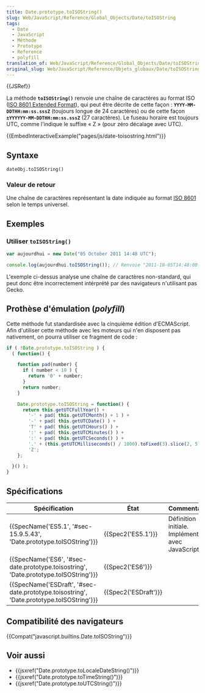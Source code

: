 ```yaml
---
title: Date.prototype.toISOString()
slug: Web/JavaScript/Reference/Global_Objects/Date/toISOString
tags:
  - Date
  - JavaScript
  - Méthode
  - Prototype
  - Reference
  - polyfill
translation_of: Web/JavaScript/Reference/Global_Objects/Date/toISOString
original_slug: Web/JavaScript/Reference/Objets_globaux/Date/toISOString
---
```

{{JSRef}}

La méthode **`toISOString()`** renvoie une chaîne de caractères au format ISO ([ISO 8601 Extended Format](http://en.wikipedia.org/wiki/ISO_8601)), qui peut être décrite de cette façon : **`YYYY-MM-DDTHH:mm:ss.sssZ`** (toujours longue de 24 caractères) ou de cette façon **`±YYYYYY-MM-DDTHH:mm:ss.sssZ`** (27 caractères). Le fuseau horaire est toujours UTC, comme l'indique le suffixe « Z » (pour zéro décalage avec UTC).

{{EmbedInteractiveExample("pages/js/date-toisostring.html")}}

## Syntaxe

    dateObj.toISOString()

### Valeur de retour

Une chaîne de caractères représentant la date indiquée au format [ISO 8601](https://fr.wikipedia.org/wiki/ISO_8601) selon le temps universel.

## Exemples

### Utiliser `toISOString()`

```js
var aujourdhui = new Date("05 October 2011 14:48 UTC");

console.log(aujourdhui.toISOString()); // Renvoie "2011-10-05T14:48:00.000Z"
```

L'exemple ci-dessus analyse une chaîne de caractères non-standard, qui peut donc être incorrectement intérprété par des navigateurs n'utilisant pas Gecko.

## Prothèse d'émulation (_polyfill_)

Cette méthode fut standardisée avec la cinquième édition d'ECMAScript. Afin d'utiliser cette méthode avec les moteurs qui n'en disposent pas nativement, on pourra utiliser ce fragment de code :

```js
if ( !Date.prototype.toISOString ) {
  ( function() {

    function pad(number) {
      if ( number < 10 ) {
        return '0' + number;
      }
      return number;
    }

    Date.prototype.toISOString = function() {
      return this.getUTCFullYear() +
        '-' + pad( this.getUTCMonth() + 1 ) +
        '-' + pad( this.getUTCDate() ) +
        'T' + pad( this.getUTCHours() ) +
        ':' + pad( this.getUTCMinutes() ) +
        ':' + pad( this.getUTCSeconds() ) +
        '.' + (this.getUTCMilliseconds() / 1000).toFixed(3).slice(2, 5) +
        'Z';
    };

  }() );
}
```

## Spécifications

| Spécification                                                                                                        | État                         | Commentaires                                          |
| -------------------------------------------------------------------------------------------------------------------- | ---------------------------- | ----------------------------------------------------- |
| {{SpecName('ES5.1', '#sec-15.9.5.43', 'Date.prototype.toISOString')}}                         | {{Spec2('ES5.1')}}     | Définition initiale. Implémentée avec JavaScript 1.8. |
| {{SpecName('ES6', '#sec-date.prototype.toisostring', 'Date.prototype.toISOString')}}     | {{Spec2('ES6')}}         |                                                       |
| {{SpecName('ESDraft', '#sec-date.prototype.toisostring', 'Date.prototype.toISOString')}} | {{Spec2('ESDraft')}} |                                                       |

## Compatibilité des navigateurs

{{Compat("javascript.builtins.Date.toISOString")}}

## Voir aussi

- {{jsxref("Date.prototype.toLocaleDateString()")}}
- {{jsxref("Date.prototype.toTimeString()")}}
- {{jsxref("Date.prototype.toUTCString()")}}
